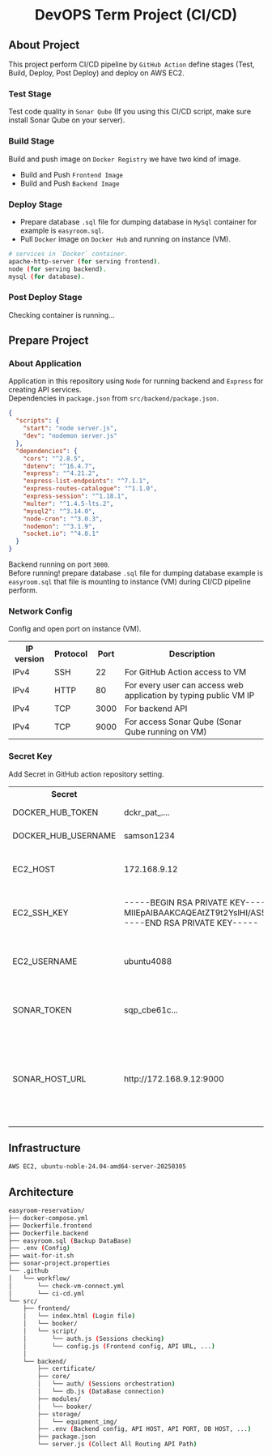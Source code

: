 <h1 align="center">
  DevOPS Term Project (CI/CD)
</h1>

## About Project

This project perform CI/CD pipeline by `GitHub Action` define stages (Test, Build, Deploy, Post Deploy) and deploy on AWS EC2.

### Test Stage

Test code quality in `Sonar Qube` (If you using this CI/CD script, make sure install Sonar Qube on your server).

### Build Stage

Build and push image on `Docker Registry` we have two kind of image.

- Build and Push `Frontend Image`
- Build and Push `Backend Image`

### Deploy Stage

- Prepare database `.sql` file for dumping database in `MySql` container for example is `easyroom.sql`.
- Pull `Docker` image on `Docker Hub` and running on instance (VM).

```bash
# services in `Docker` container.
apache-http-server (for serving frontend).
node (for serving backend).
mysql (for database).
```

### Post Deploy Stage

Checking container is running...

## Prepare Project

### About Application

Application in this repository using `Node` for running backend and `Express` for creating API services.<br>
Dependencies in `package.json` from `src/backend/package.json`.

```json
{
  "scripts": {
    "start": "node server.js",
    "dev": "nodemon server.js"
  },
  "dependencies": {
    "cors": "^2.8.5",
    "dotenv": "^16.4.7",
    "express": "^4.21.2",
    "express-list-endpoints": "^7.1.1",
    "express-routes-catalogue": "^1.1.0",
    "express-session": "^1.18.1",
    "multer": "^1.4.5-lts.2",
    "mysql2": "^3.14.0",
    "node-cron": "^3.0.3",
    "nodemon": "^3.1.9",
    "socket.io": "^4.8.1"
  }
}
```

Backend running on port `3000`.<br>
Before running! prepare database `.sql` file for dumping database example is `easyroom.sql` that file is mounting to instance (VM) during CI/CD pipeline perform.

### Network Config

Config and open port on instance (VM).

<table>
  <tr>
    <th>IP version</th>
    <th>Protocol</th>
    <th>Port</th>
    <th>Description</th>
  </tr>
  <tr>
    <td>IPv4</td>
    <td>SSH</td>
    <td>22</td>
    <td>For GitHub Action access to VM</td>
  </tr>
  <tr>
    <td>IPv4</td>
    <td>HTTP</td>
    <td>80</td>
    <td>For every user can access web application by typing public VM IP</td>
  </tr>
  <tr>
    <td>IPv4</td>
    <td>TCP</td>
    <td>3000</td>
    <td>For backend API</td>
  </tr>
  <tr>
    <td>IPv4</td>
    <td>TCP</td>
    <td>9000</td>
    <td>For access Sonar Qube (Sonar Qube running on VM)</td>
  </tr>
</table>

### Secret Key

Add Secret in GitHub action repository setting.

<table>
  <tr>
    <th>Secret</th>
    <th>Example</th>
    <th>Source</th>
    <th>Description</th>
  </tr>
  <tr>
    <td>DOCKER_HUB_TOKEN</td>
    <td>dckr_pat_....</td>
    <td>Docker Hub</td>
    <td>-</td>
  </tr>
  <tr>
    <td>DOCKER_HUB_USERNAME</td>
    <td>samson1234</td>
    <td>Docker Hub</td>
    <td>-</td>
  </tr>
  <tr>
    <td>EC2_HOST</td>
    <td>172.168.9.12</td>
    <td>Public IP of instance (VM)</td>
    <td>-</td>
  </tr>
  <tr>
    <td>EC2_SSH_KEY</td>
    <td>-----BEGIN RSA PRIVATE KEY----- MIIEpAIBAAKCAQEAtZT9t2YslHI/AS5p6aENWHKwhlfcmlrlDbyxYGO/so2xKvjM......-----END RSA PRIVATE KEY-----</td>
    <td>Keypair of EC2 instance (VM)</td>
    <td>-</td>
  </tr>
  <tr>
    <td>EC2_USERNAME</td>
    <td>ubuntu4088</td>
    <td>Username of instance (VM)</td>
    <td>Typing 'whoami' in termial of VM or find in AWS platform</td>
  </tr>
  <tr>
    <td>SONAR_TOKEN</td>
    <td>sqp_cbe61c...</td>
    <td>Sonar Qube platform</td>
    <td>copy from 'Sonar Qube' platform on your server</td>
  </tr>
  <tr>
    <td>SONAR_HOST_URL</td>
    <td>http://172.168.9.12:9000</td>
    <td>Sonar Qube platform</td>
    <td>copy from 'Sonar Qube' platform on your server, actually input key with 'protocols://ip-vm:services-port'</td>
  </tr>
  
</table>

## Infrastructure

```bash
AWS EC2, ubuntu-noble-24.04-amd64-server-20250305
```

## Architecture

```bash
easyroom-reservation/
├── docker-compose.yml
├── Dockerfile.frontend
├── Dockerfile.backend
├── easyroom.sql (Backup DataBase)
├── .env (Config)
├── wait-for-it.sh
├── sonar-project.properties
└── .github
│   └── workflow/
│       └── check-vm-connect.yml
│       └── ci-cd.yml
└── src/
    ├── frontend/
    │   └── index.html (Login file)
    │   └── booker/
    │   └── script/
    │       └── auth.js (Sessions checking)
    │       └── config.js (Frontend config, API URL, ...)
    │
    └── backend/
        ├── certificate/
        ├── core/
        │   └── auth/ (Sessions orchestration)
        │   └── db.js (DataBase connection)
        ├── modules/
        │   └── booker/
        ├── storage/
        │   └── equipment_img/
        ├── .env (Backend config, API HOST, API PORT, DB HOST, ...)
        ├── package.json
        └── server.js (Collect All Routing API Path)
```

